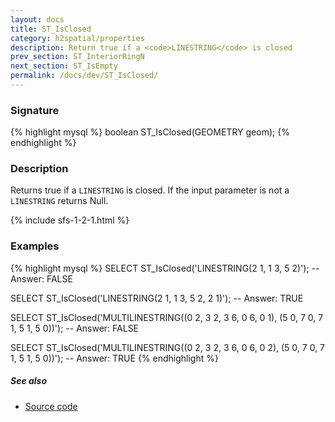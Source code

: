 ```yaml
---
layout: docs
title: ST_IsClosed
category: h2spatial/properties
description: Return true if a <code>LINESTRING</code> is closed
prev_section: ST_InteriorRingN
next_section: ST_IsEmpty
permalink: /docs/dev/ST_IsClosed/
---
```


### Signature

{% highlight mysql %}
boolean ST_IsClosed(GEOMETRY geom);
{% endhighlight %}

### Description

Returns true if a `LINESTRING` is closed. If the input parameter is not a `LINESTRING` returns Null.

{% include sfs-1-2-1.html %}

### Examples

{% highlight mysql %}
SELECT ST_IsClosed('LINESTRING(2 1, 1 3, 5 2)');
-- Answer: FALSE

SELECT ST_IsClosed('LINESTRING(2 1, 1 3, 5 2, 2 1)');
-- Answer: TRUE

SELECT ST_IsClosed('MULTILINESTRING((0 2, 3 2, 3 6, 0 6, 0 1), 
                                     (5 0, 7 0, 7 1, 5 1, 5 0))');
-- Answer: FALSE

SELECT ST_IsClosed('MULTILINESTRING((0 2, 3 2, 3 6, 0 6, 0 2), 
                                     (5 0, 7 0, 7 1, 5 1, 5 0))');
-- Answer: TRUE
{% endhighlight %}

##### See also

* <a href="https://github.com/irstv/H2GIS/blob/master/h2spatial/src/main/java/org/h2gis/h2spatial/internal/function/spatial/properties/ST_IsClosed.java" target="_blank">Source code</a>
